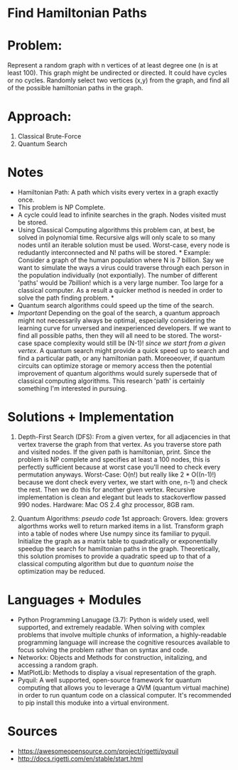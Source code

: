 # Find Hamiltonian Paths


# Problem:
 Represent a random graph with n vertices of at least degree one (n is at least 100). 
 This graph might be undirected or directed. It could have cycles or no cycles. 
 Randomly select two vertices (x,y) from the graph, and find all of the possible hamiltonian paths in the graph.
 

# Approach:
1. Classical Brute-Force
3. Quantum Search

# Notes
- Hamiltonian Path: A path which visits every vertex in a graph exactly once.
- This problem is NP Complete.
- A cycle could lead to infinite searches in the graph. Nodes visited must be stored.
- Using Classical Computing algorithms this problem can, at best, be solved in polynomial time.
  Recursive algs will only scale to so many nodes until an iterable solution must be used. Worst-case, every node is redudantly interconnected and N! paths will be stored. * Example: Consider a graph of the human population where N is 7 billion. Say we want to simulate the ways a virus could traverse through each person in the population individually (not expontially). The number of different 'paths' would be 7billion! which is a very large number. Too large for a classical computer. As a result a quicker method is needed in order to solve the path finding problem. *
- Quantum search algorithms could speed up the time of the search. 
- *Important* Depending on the goal of the search, a quantum approach might not necessarily always be optimal, especially considering the learning curve for unversed and inexperienced developers. If we want to find all possible paths, then they will all need to be stored. The worst-case space complexity would still be (N-1)! *since we start from a given vertex*. A quantum search might provide a quick speed up to search and find a particular path, or any hamiltonian path. Moreoeover, if quantum circuits can optimize storage or memory access then the potential improvement of quantum algorithms would surely supersede that of classical computing algorithms. This research 'path' is certainly something I'm interested in pursuing. 

# Solutions + Implementation
  1. Depth-First Search (DFS): From a given vertex, for all adjacencies in that vertex traverse the graph from that vertex. As you traverse store path and visited nodes. If the given path is hamiltonian, print. Since the problem is NP complete and specifies at least a 100 nodes, this is perfectly sufficient because at worst case you'll need to check every permutation anyways. Worst-Case: O(n!) but really like 2 * O((n-1)!) because we dont check every vertex, we start with one, n-1) and check the rest. Then we do this for another given vertex. Recursive implementation is clean and elegant but leads to stackoverflow passed 990 nodes. Hardware: Mac OS 2.4 ghz processor, 8GB ram.
 
  2. Quantum Algorithms: *pseudo code* 1st approach: Grovers. Idea: grovers algorthms works well to return marked items in a list. Transform graph into a table of nodes where Use numpy since its familiar to pyquil. Initialize the graph as a matrix table to quadratically or exponentially speedup the search for hamiltonian paths in the graph. Theoretically, this solution promises to provide a quadratic speed up to that of a classical computing algorithm but due to *quantum noise* the optimization may be reduced.  



# Languages + Modules
- Python Programming Lanugage (3.7): Python is widely used, well supported, and extremely readable. When solving with complex problems that involve multiple chunks of information, a highly-readable programming language will increase the cognitive resources available to focus solving the problem rather than on syntax and code. 
- Networkx: Objects and Methods for construction, initalizing, and accessing a random graph.
- MatPlotLib: Methods to display a visual representation of the graph.
- Pyquil: A well supported, open-source framework for quantum computing that allows you to leverage a QVM (quantum virtual machine) in order to run quantum code on a classical computer. It's recommended to pip install this moduke into a virtual environment.



# Sources
- https://awesomeopensource.com/project/rigetti/pyquil
- http://docs.rigetti.com/en/stable/start.html
